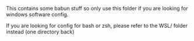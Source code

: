 This contains some babun stuff so only use this folder if you are looking for windows software config. 

If you are looking for config for bash or zsh, please refer to the WSL/ folder instead (one directory back)

